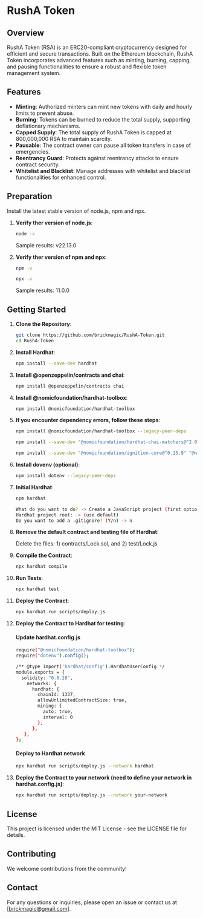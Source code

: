 # RushA Token

## Overview
RushA Token (RSA) is an ERC20-compliant cryptocurrency designed for efficient and secure transactions. Built on the Ethereum blockchain, RushA Token incorporates advanced features such as minting, burning, capping, and pausing functionalities to ensure a robust and flexible token management system.

## Features
- **Minting**: Authorized minters can mint new tokens with daily and hourly limits to prevent abuse.
- **Burning**: Tokens can be burned to reduce the total supply, supporting deflationary mechanisms.
- **Capped Supply**: The total supply of RushA Token is capped at 800,000,000 RSA to maintain scarcity.
- **Pausable**: The contract owner can pause all token transfers in case of emergencies.
- **Reentrancy Guard**: Protects against reentrancy attacks to ensure contract security.
- **Whitelist and Blacklist**: Manage addresses with whitelist and blacklist functionalities for enhanced control.

## Preparation
Install the latest stable version of node.js, npm and npx.

1. **Verify ther version of node.js**:
   ```bash
   node -v
   ```
    Sample results: v22.13.0

2. **Verify ther version of npm and npx**:
   ```bash
   npm -v
   ```  
   
   ```bash
   npx -v
   ```   
   Sample results: 11.0.0

## Getting Started
1. **Clone the Repository**:
   ```bash
   git clone https://github.com/brickmagic/RushA-Token.git
   cd RushA-Token
   ```
   
2. **Install Hardhat**:
   ```bash
   npm install --save-dev hardhat
   ```

3. **Install @openzeppelin/contracts and chai**:
   ```bash
   npm install @openzeppelin/contracts chai 
   ```

4. **Install @nomicfoundation/hardhat-toolbox**:
   ```bash
   npm install @nomicfoundation/hardhat-toolbox
   ```

5. **If you encounter dependency errors, follow these steps**:
   ```bash
   npm install @nomicfoundation/hardhat-toolbox --legacy-peer-deps   
   ```

   ```bash
   npm install --save-dev "@nomicfoundation/hardhat-chai-matchers@^2.0.0" "@nomicfoundation/hardhat-ethers@^3.0.0" "@nomicfoundation/hardhat-ignition-ethers@^0.15.0" "@nomicfoundation/hardhat-network-helpers@^1.0.0" "@nomicfoundation/hardhat-verify@^2.0.0" "@typechain/ethers-v6@^0.5.0" "@typechain/hardhat@^9.0.0" "@types/chai@^4.2.0" "@types/mocha@>=9.1.0" "ethers@^6.4.0" "hardhat-gas-reporter@^1.0.8" "solidity-coverage@^0.8.1" "ts-node@>=8.0.0" "typechain@^8.3.0" "typescript@>=4.5.0" --legacy-peer-deps
   ```

   ```bash
   npm install --save-dev "@nomicfoundation/ignition-core@^0.15.9" "@nomicfoundation/hardhat-ignition@^0.15.9" --legacy-peer-deps
   ```

6. **Install dovenv (optional)**:
   ```bash
   npm install dotenv --legacy-peer-deps
   ```

7. **Initial Hardhat**:
   ```bash
   npm hardhat
   ```
   ```bash
   What do you want to do? -> Create a JavaScript project (first option)
   Hardhat project root: -> (use default)
   Do you want to add a .gitignore? (Y/n) -> n
   ```

8. **Remove the default contract and testing file of Hardhat**:

   Delete the files: 1) contracts/Lock.sol, and 2) test/Lock.js

9. **Compile the Contract**:
   ```bash
   npx hardhat compile
   ```

10. **Run Tests**:
    ```bash
    npx hardhat test
    ```

11. **Deploy the Contract**:
    ```bash
    npx hardhat run scripts/deploy.js
    ```

12. **Deploy the Contract to Hardhat for testing**:

    #### Update hardhat.config.js
    
    ```bash
    require("@nomicfoundation/hardhat-toolbox");
    require("dotenv").config();
    
    /** @type import('hardhat/config').HardhatUserConfig */
    module.exports = {
      solidity: "0.8.28",
        networks: {
          hardhat: {
            chainId: 1337,
            allowUnlimitedContractSize: true,
            mining: {
              auto: true,
              interval: 0
            },
          }, 
       }, 
    };
    ```
    #### Deploy to Hardhat network
    ```bash
    npx hardhat run scripts/deploy.js --network hardhat  
    ```

13. **Deploy the Contract to your network (need to define your network in hardhat.config.js)**:
    ```bash
    npx hardhat run scripts/deploy.js --network your-network
    ```

## License
This project is licensed under the MIT License - see the LICENSE file for details.

## Contributing
We welcome contributions from the community!

## Contact
For any questions or inquiries, please open an issue or contact us at [brickmagic@gmail.com].